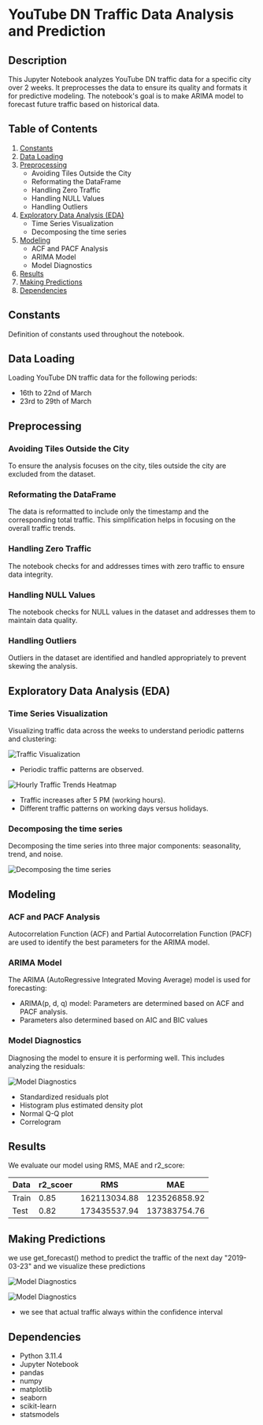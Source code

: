 # YouTube DN Traffic Data Analysis and Prediction

## Description

This Jupyter Notebook analyzes YouTube DN traffic data for a specific city over 2 weeks. It preprocesses the data to ensure its quality and formats it for predictive modeling. The notebook's goal is to make ARIMA model to forecast future traffic based on historical data.

## Table of Contents

1. [Constants](#constants)
2. [Data Loading](#data-loading)
3. [Preprocessing](#preprocessing)
   - Avoiding Tiles Outside the City
   - Reformating the DataFrame
   - Handling Zero Traffic
   - Handling NULL Values
   - Handling Outliers
4. [Exploratory Data Analysis (EDA)](#exploratory-data-analysis-eda)
   - Time Series Visualization
   - Decomposing the time series
5. [Modeling](#modeling)
   - ACF and PACF Analysis
   - ARIMA Model
   - Model Diagnostics
6. [Results](#results)
7. [Making Predictions](#making_predictions)
8. [Dependencies](#dependencies)

## Constants

Definition of constants used throughout the notebook.

## Data Loading

Loading YouTube DN traffic data for the following periods:
- 16th to 22nd of March
- 23rd to 29th of March

## Preprocessing

### Avoiding Tiles Outside the City

To ensure the analysis focuses on the city, tiles outside the city are excluded from the dataset.

### Reformating the DataFrame

The data is reformatted to include only the timestamp and the corresponding total traffic. This simplification helps in focusing on the overall traffic trends.

### Handling Zero Traffic

The notebook checks for and addresses times with zero traffic to ensure data integrity.

### Handling NULL Values

The notebook checks for NULL values in the dataset and addresses them to maintain data quality.

### Handling Outliers

Outliers in the dataset are identified and handled appropriately to prevent skewing the analysis.

## Exploratory Data Analysis (EDA)

### Time Series Visualization

Visualizing traffic data across the weeks to understand periodic patterns and clustering:

![Traffic Visualization](images/traffic_visualization.png)

- Periodic traffic patterns are observed.

![Hourly Traffic Trends Heatmap](images/heatmap.png)

- Traffic increases after 5 PM (working hours).
- Different traffic patterns on working days versus holidays.

### Decomposing the time series

Decomposing the time series into three major components: seasonality, trend, and noise.

![Decomposing the time series](images/decomposing.png)

## Modeling

### ACF and PACF Analysis

Autocorrelation Function (ACF) and Partial Autocorrelation Function (PACF) are used to identify the best parameters for the ARIMA model.

### ARIMA Model

The ARIMA (AutoRegressive Integrated Moving Average) model is used for forecasting:
- ARIMA(p, d, q) model: Parameters are determined based on ACF and PACF analysis.
- Parameters also determined based on AIC and BIC values

### Model Diagnostics

Diagnosing the model to ensure it is performing well. This includes analyzing the residuals:

![Model Diagnostics](images/model_diagnostics.png)

- Standardized residuals plot
- Histogram plus estimated density plot
- Normal Q-Q plot
- Correlogram

## Results

We evaluate our model using RMS, MAE and r2_score:

| Data  | r2_scoer | RMS          | MAE          |
| ----- | -------- | ------------ | ------------ |
| Train | 0.85     | 162113034.88 | 123526858.92 |
| Test  | 0.82     | 173435537.94 | 137383754.76 |

## Making Predictions

we use get_forecast() method to predict the traffic of the next day "2019-03-23" and we visualize these predictions

![Model Diagnostics](images/mean_predicted_traffic.png)


![Model Diagnostics](images/confidence_interval_traffic.png)

- we see that actual traffic always within the confidence interval

## Dependencies

- Python 3.11.4
- Jupyter Notebook
- pandas
- numpy
- matplotlib
- seaborn
- scikit-learn
- statsmodels
